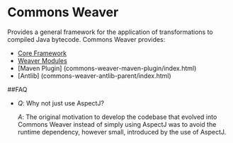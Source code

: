 # Commons Weaver

Provides a general framework for the application of transformations
to compiled Java bytecode. Commons Weaver provides:

* [Core Framework](commons-weaver/index.html)
* [Weaver Modules](commons-weaver-modules-parent/index.html)
* [Maven Plugin] (commons-weaver-maven-plugin/index.html)
* [Antlib] (commons-weaver-antlib-parent/index.html)

##FAQ

* *Q*: Why not just use AspectJ?

    *A*: The original motivation to develop the codebase that evolved into
         Commons Weaver instead of simply using AspectJ was to avoid the
         runtime dependency, however small, introduced by the use of AspectJ.
